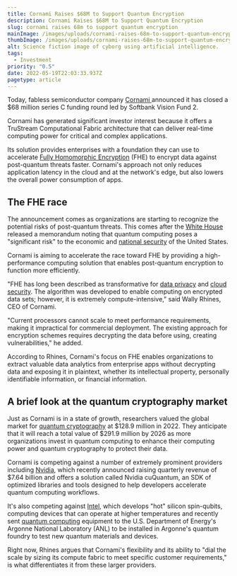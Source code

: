 ```yaml
---
title: Cornami Raises $68M to Support Quantum Encryption
description: Cornami Raises $68M to Support Quantum Encryption
slug: cornami raises 68m to support quantum encryption
mainImage: /images/uploads/cornami-raises-68m-to-support-quantum-encryption-featured.jpg
thumbImage: /images/uploads/cornami-raises-68m-to-support-quantum-encryption-thumb.jpg
alt: Science fiction image of cyborg using artificial intelligence.
tags:
  - Investment
priority: "0.5"
date: 2022-05-19T22:03:33.937Z
pagetype: article
---
```

Today, fabless semiconductor company [Cornami ](https://cornami.com/)announced it has closed a $68 million series C funding round led by Softbank Vision Fund 2.

Cornami has generated significant investor interest because it offers a TruStream Computational Fabric architecture that can deliver real-time computing power for critical and complex applications.

Its solution provides enterprises with a foundation they can use to accelerate [Fully Homomorphic Encryption](https://venturebeat.com/2021/04/03/ibm-bets-homomorphic-encryption-is-ready-to-deliver-stronger-data-security-for-early-adopters/) (FHE) to encrypt data against post-quantum threats faster. Cornami's approach not only reduces application latency in the cloud and at the network's edge, but also lowers the overall power consumption of apps.

## The FHE race

The announcement comes as organizations are starting to recognize the potential risks of post-quantum threats. This comes after the [White House](https://www.whitehouse.gov/briefing-room/statements-releases/2022/05/04/national-security-memorandum-on-promoting-united-states-leadership-in-quantum-computing-while-mitigating-risks-to-vulnerable-cryptographic-systems/) released a memorandum noting that quantum computing poses a "significant risk" to the economic and [national security](https://venturebeat.com/2021/03/01/national-security-commission-on-artificial-intelligence-issues-report-on-how-to-maintain-u-s-dominance/) of the United States.

Cornami is aiming to accelerate the race toward FHE by providing a high-performance computing solution that enables post-quantum encryption to function more efficiently.

"FHE has long been described as transformative for [data privacy](https://venturebeat.com/2022/04/20/customer-experience-and-data-privacy-need-to-go-hand-in-hand/) and [cloud security](https://venturebeat.com/2022/05/12/how-to-build-a-cloud-security-strategy-that-sells/). The algorithm was developed to enable computing on encrypted data sets; however, it is extremely compute-intensive,"  said Wally Rhines, CEO of Cornami.

"Current processors cannot scale to meet performance requirements, making it impractical for commercial deployment. The existing approach for encryption schemes requires decrypting the data before using, creating vulnerabilities," he added.

According to Rhines, Cornami's focus on FHE enables organizations to extract valuable data analytics from enterprise apps without decrypting data and exposing it in plaintext, whether its intellectual property, personally identifiable information, or financial information.

## A brief look at the quantum cryptography market 

Just as Cornami is in a state of growth, researchers valued the global market for [quantum cryptography](https://www.globenewswire.com/news-release/2022/05/11/2440707/0/en/Global-Quantum-Cryptography-Market-to-Reach-US-291-9-Million-by-the-Year-2026.html#:~:text=In%20addition%2C%20the%20market%20growth,next%2Dgeneration%20wireless%20network%20technologies.&text=%2D%20The%20Quantum%20Cryptography%20market%20in,share%20in%20the%20global%20market.) at $128.9 million in 2022. They anticipate that it will reach a total value of $291.9 million by 2026 as more organizations invest in quantum computing to enhance their computing power and quantum cryptography to protect their data.

Cornami is competing against a number of extremely prominent providers including [Nvidia](https://www.nvidia.com/), which recently announced raising quarterly revenue of $7.64 billion and offers a solution called Nvidia cuQuantum, an SDK of optimized libraries and tools designed to help developers accelerate quantum computing workflows.

It's also competing against [Intel](https://www.intel.com/), which develops "hot" silicon spin-qubits, computing devices that can operate at higher temperatures and recently sent [quantum computing](https://www.theregister.com/2022/04/13/intel_quantum_hardware/) equipment to the U.S. Department of Energy's Argonne National Laboratory (ANL) to be installed in Argonne's quantum foundry to test new quantum materials and devices.

Right now, Rhines argues that Cornami's flexibility and its ability to "dial the scale by sizing its compute fabric to meet specific customer requirements," is what differentiates it from these larger providers.